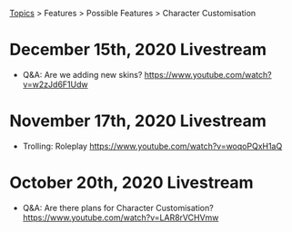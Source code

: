[Topics](../../../topics.md) > Features > Possible Features > Character Customisation

# December 15th, 2020 Livestream
* Q&A: Are we adding new skins? https://www.youtube.com/watch?v=w2zJd6F1Udw

# November 17th, 2020 Livestream
* Trolling: Roleplay https://www.youtube.com/watch?v=woqoPQxH1aQ

# October 20th, 2020 Livestream
* Q&A: Are there plans for Character Customisation? https://www.youtube.com/watch?v=LAR8rVCHVmw
